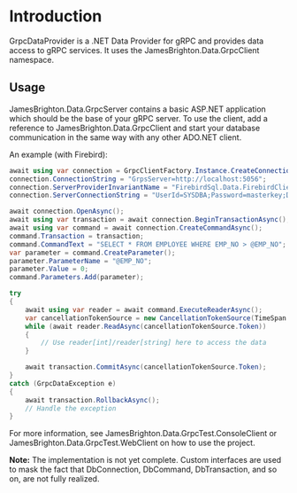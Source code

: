 # Introduction

GrpcDataProvider is a .NET Data Provider for gRPC and provides data access to gRPC services. It uses the JamesBrighton.Data.GrpcClient namespace.

## Usage

JamesBrighton.Data.GrpcServer contains a basic ASP.NET application which should be the base of your gRPC server. To use the client, add a reference to JamesBrighton.Data.GrpcClient and start your database communication in the same way with any other ADO.NET client.

An example (with Firebird):

````csharp
await using var connection = GrpcClientFactory.Instance.CreateConnection() as IAsyncGrpcConnection;
connection.ConnectionString = "GrpsServer=http://localhost:5056";
connection.ServerProviderInvariantName = "FirebirdSql.Data.FirebirdClient";
connection.ServerConnectionString = "UserId=SYSDBA;Password=masterkey;Database=localhost:/Library/Frameworks/Firebird.framework/Versions/A/Resources/examples/empbuild/employee.fdb;WireCrypt=Required";

await connection.OpenAsync();
await using var transaction = await connection.BeginTransactionAsync();
await using var command = await connection.CreateCommandAsync();
command.Transaction = transaction;
command.CommandText = "SELECT * FROM EMPLOYEE WHERE EMP_NO > @EMP_NO";
var parameter = command.CreateParameter();
parameter.ParameterName = "@EMP_NO";
parameter.Value = 0;
command.Parameters.Add(parameter);

try
{
    await using var reader = await command.ExecuteReaderAsync();
    var cancellationTokenSource = new CancellationTokenSource(TimeSpan.FromSeconds(3600));
    while (await reader.ReadAsync(cancellationTokenSource.Token))
    {
        // Use reader[int]/reader[string] here to access the data
    }

    await transaction.CommitAsync(cancellationTokenSource.Token);
}
catch (GrpcDataException e)
{
    await transaction.RollbackAsync();
    // Handle the exception
}
````
For more information, see JamesBrighton.Data.GrpcTest.ConsoleClient or JamesBrighton.Data.GrpcTest.WebClient on how to use the project.

**Note:** The implementation is not yet complete. Custom interfaces are used to mask the fact that DbConnection, DbCommand, DbTransaction, and so on, are not fully realized.
